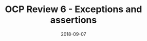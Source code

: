 ---
title: OCP Review 6 - Exceptions and assertions 
layout: post
tags: [java, ocp, exceptions, assertions]
date: 2018-09-07
---